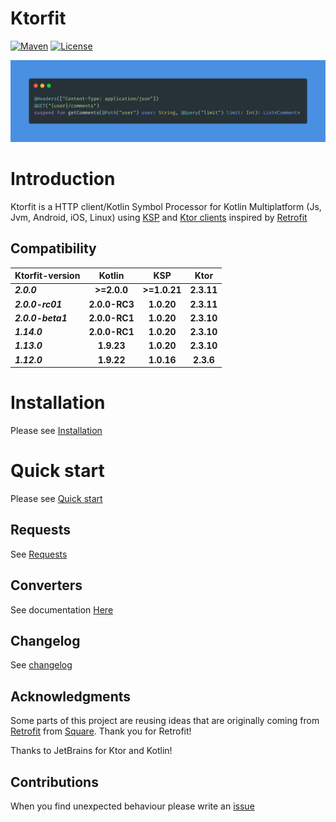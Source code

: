 <h1>Ktorfit</h1>

[![Maven](https://img.shields.io/badge/Maven-Central-download.svg?style=flat-square)](https://central.sonatype.com/search?q=g:de.jensklingenberg.ktorfit)
[![License](https://img.shields.io/badge/Apache-2.0-green.svg)](https://github.com/Foso/Ktorfit/blob/master/LICENSE)

<p align="center">
  <img src ="https://raw.githubusercontent.com/Foso/Experimental/master/carbon.png"  />
</p>

# Introduction

Ktorfit is a HTTP client/Kotlin Symbol Processor for Kotlin Multiplatform (Js, Jvm, Android, iOS, Linux)
using [KSP](https://github.com/google/ksp) and [Ktor clients](https://ktor.io/docs/getting-started-ktor-client.html)
inspired by [Retrofit](https://square.github.io/retrofit/)

## Compatibility

| Ktorfit-version   |    Kotlin     |     KSP      |    Ktor    |
|-------------------|:-------------:|:------------:|:----------:|
| **_2.0.0_**       |  **>=2.0.0**  | **>=1.0.21** | **2.3.11** |
| **_2.0.0-rc01_**  | **2.0.0-RC3** |  **1.0.20**  | **2.3.11** |
| **_2.0.0-beta1_** | **2.0.0-RC1** |  **1.0.20**  | **2.3.10** |
| **_1.14.0_**      | **2.0.0-RC1** |  **1.0.20**  | **2.3.10** |
| **_1.13.0_**      |  **1.9.23**   |  **1.0.20**  | **2.3.10** |
| **_1.12.0_**      |  **1.9.22**   |  **1.0.16**  | **2.3.6**  |



# Installation

Please see [Installation](./installation.md)

# Quick start

Please see [Quick start](./quick-start.md)

## Requests

See [Requests](./requests.md)

## Converters

See documentation [Here](./converters/converters.md)

## Changelog

See [changelog](./CHANGELOG.md)

## Acknowledgments

Some parts of this project are reusing ideas that are originally coming
from [Retrofit](https://square.github.io/retrofit/) from [Square](https://github.com/square). Thank you for Retrofit!

Thanks to JetBrains for Ktor and Kotlin!

## Contributions

When you find unexpected behaviour please write an [issue](https://github.com/Foso/Ktorfit/issues/new/choose)
